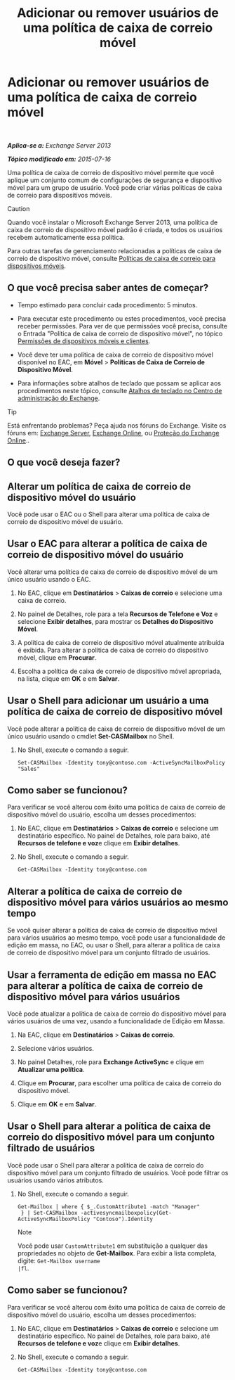 ﻿---
title: 'Adicionar ou remover usuários de uma política de caixa de correio móvel'
TOCTitle: Adicionar ou remover usuários de uma política de caixa de correio móvel
ms:assetid: 4ca8e395-c074-4165-b788-16fae3e2ccab
ms:mtpsurl: https://technet.microsoft.com/pt-br/library/Aa997929(v=EXCHG.150)
ms:contentKeyID: 50485532
ms.date: 05/22/2018
mtps_version: v=EXCHG.150
ms.translationtype: MT
---

# Adicionar ou remover usuários de uma política de caixa de correio móvel

 

_**Aplica-se a:** Exchange Server 2013_

_**Tópico modificado em:** 2015-07-16_

Uma política de caixa de correio de dispositivo móvel permite que você aplique um conjunto comum de configurações de segurança e dispositivo móvel para um grupo de usuário. Você pode criar várias políticas de caixa de correio para dispositivos móveis.


> [!CAUTION]
> Quando você instalar o Microsoft Exchange Server 2013, uma política de caixa de correio de dispositivo móvel padrão é criada, e todos os usuários recebem automaticamente essa política.



Para outras tarefas de gerenciamento relacionadas a políticas de caixa de correio de dispositivo móvel, consulte [Políticas de caixa de correio para dispositivos móveis](mobile-device-mailbox-policies-exchange-2013-help.md).

## O que você precisa saber antes de começar?

  - Tempo estimado para concluir cada procedimento: 5 minutos.

  - Para executar este procedimento ou estes procedimentos, você precisa receber permissões. Para ver de que permissões você precisa, consulte o Entrada "Política de caixa de correio de dispositivo móvel", no tópico [Permissões de dispositivos móveis e clientes](clients-and-mobile-devices-permissions-exchange-2013-help.md).

  - Você deve ter uma política de caixa de correio de dispositivo móvel disponível no EAC, em **Móvel** \> **Políticas de Caixa de Correio de Dispositivo Móvel**.

  - Para informações sobre atalhos de teclado que possam se aplicar aos procedimentos neste tópico, consulte [Atalhos de teclado no Centro de administração do Exchange](keyboard-shortcuts-in-the-exchange-admin-center-exchange-online-protection-help.md).


> [!TIP]
> Está enfrentando problemas? Peça ajuda nos fóruns do Exchange. Visite os fóruns em: <A href="https://go.microsoft.com/fwlink/p/?linkid=60612">Exchange Server</A>, <A href="https://go.microsoft.com/fwlink/p/?linkid=267542">Exchange Online</A>, ou <A href="https://go.microsoft.com/fwlink/p/?linkid=285351">Proteção do Exchange Online</A>..



## O que você deseja fazer?

## Alterar um política de caixa de correio de dispositivo móvel do usuário

Você pode usar o EAC ou o Shell para alterar uma política de caixa de correio de dispositivo móvel de usuário.

## Usar o EAC para alterar a política de caixa de correio de dispositivo móvel do usuário

Você alterar uma política de caixa de correio de dispositivo móvel de um único usuário usando o EAC.

1.  No EAC, clique em **Destinatários** \> **Caixas de correio** e selecione uma caixa de correio.

2.  No painel de Detalhes, role para a tela **Recursos de Telefone e Voz** e selecione **Exibir detalhes**, para mostrar os **Detalhes do Dispositivo Móvel**.

3.  A política de caixa de correio de dispositivo móvel atualmente atribuída é exibida. Para alterar a política de caixa de correio do dispositivo móvel, clique em **Procurar**.

4.  Escolha a política de caixa de correio de dispositivo móvel apropriada, na lista, clique em **OK** e em **Salvar**.

## Usar o Shell para adicionar um usuário a uma política de caixa de correio de dispositivo móvel

Você pode alterar a política de caixa de correio de dispositivo móvel de um único usuário usando o cmdlet **Set-CASMailbox** no Shell.

1.  No Shell, execute o comando a seguir.
    
        Set-CASMailbox -Identity tony@contoso.com -ActiveSyncMailboxPolicy "Sales" 

## Como saber se funcionou?

Para verificar se você alterou com êxito uma política de caixa de correio de dispositivo móvel do usuário, escolha um desses procedimentos:

1.  No EAC, clique em **Destinatários** \> **Caixas de correio** e selecione um destinatário específico. No painel de Detalhes, role para baixo, até **Recursos de telefone e voz**e clique em **Exibir detalhes**.

2.  No Shell, execute o comando a seguir.
    
        Get-CASMailbox -Identity tony@contoso.com 

## Alterar a política de caixa de correio de dispositivo móvel para vários usuários ao mesmo tempo

Se você quiser alterar a política de caixa de correio de dispositivo móvel para vários usuários ao mesmo tempo, você pode usar a funcionalidade de edição em massa, no EAC, ou usar o Shell, para alterar a política de caixa de correio de dispositivo móvel para um conjunto filtrado de usuários.

## Usar a ferramenta de edição em massa no EAC para alterar a política de caixa de correio de dispositivo móvel para vários usuários

Você pode atualizar a política de caixa de correio do dispositivo móvel para vários usuários de uma vez, usando a funcionalidade de Edição em Massa.

1.  Na EAC, clique em **Destinatários** \> **Caixas de correio**.

2.  Selecione vários usuários.

3.  No painel Detalhes, role para **Exchange ActiveSync** e clique em **Atualizar uma política**.

4.  Clique em **Procurar**, para escolher uma política de caixa de correio do dispositivo móvel.

5.  Clique em **OK** e em **Salvar**.

## Usar o Shell para alterar a política de caixa de correio do dispositivo móvel para um conjunto filtrado de usuários

Você pode usar o Shell para alterar a política de caixa de correio do dispositivo móvel para um conjunto filtrado de usuários. Você pode filtrar os usuários usando vários atributos.

1.  No Shell, execute o comando a seguir.
    
        Get-Mailbox | where { $_.CustomAttribute1 -match "Manager"
         } | Set-CASMailbox -activesyncmailboxpolicy(Get-ActiveSyncMailboxPolicy "Contoso").Identity
    

    > [!NOTE]
    > Você pode usar <CODE>CustomAttribute1</CODE> em substituição a qualquer das propriedades no objeto de <STRONG>Get-Mailbox</STRONG>. Para exibir a lista completa, digite: <CODE>Get-Mailbox username |fl</CODE>.



## Como saber se funcionou?

Para verificar se você alterou com êxito uma política de caixa de correio de dispositivo móvel do usuário, escolha um desses procedimentos:

1.  No EAC, clique em **Destinatários** \> **Caixas de correio** e selecione um destinatário específico. No painel de Detalhes, role para baixo, até **Recursos de telefone e voz**e clique em **Exibir detalhes**.

2.  No Shell, execute o comando a seguir.
    
        Get-CASMailbox -Identity tony@contoso.com

